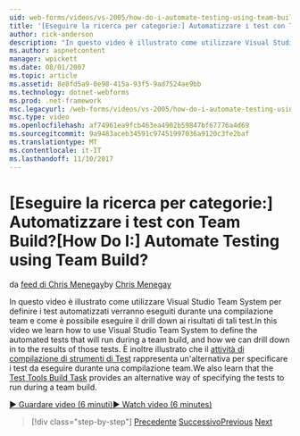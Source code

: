 ```yaml
---
uid: web-forms/videos/vs-2005/how-do-i-automate-testing-using-team-build
title: '[Eseguire la ricerca per categorie:] Automatizzare i test con Team Build? | Microsoft Docs'
author: rick-anderson
description: "In questo video è illustrato come utilizzare Visual Studio Team System per definire i test automatizzati verranno eseguiti durante una compilazione team e come è possibile analizzare verso il basso..."
ms.author: aspnetcontent
manager: wpickett
ms.date: 08/01/2007
ms.topic: article
ms.assetid: 8e8fd5a9-0e98-415a-93f5-9ad7524ae9bb
ms.technology: dotnet-webforms
ms.prod: .net-framework
msc.legacyurl: /web-forms/videos/vs-2005/how-do-i-automate-testing-using-team-build
msc.type: video
ms.openlocfilehash: af74961ea9fcb463ea4902b59847bf67776a4d69
ms.sourcegitcommit: 9a9483aceb34591c97451997036a9120c3fe2baf
ms.translationtype: MT
ms.contentlocale: it-IT
ms.lasthandoff: 11/10/2017
---
```

<a name="how-do-i-automate-testing-using-team-build"></a><span data-ttu-id="6364d-104">[Eseguire la ricerca per categorie:] Automatizzare i test con Team Build?</span><span class="sxs-lookup"><span data-stu-id="6364d-104">[How Do I:] Automate Testing using Team Build?</span></span>
====================
<span data-ttu-id="6364d-105">da [feed di Chris Menegay](https://twitter.com/CMenegay)</span><span class="sxs-lookup"><span data-stu-id="6364d-105">by [Chris Menegay](https://twitter.com/CMenegay)</span></span>

<span data-ttu-id="6364d-106">In questo video è illustrato come utilizzare Visual Studio Team System per definire i test automatizzati verranno eseguiti durante una compilazione team e come è possibile eseguire il drill down ai risultati di tali test.</span><span class="sxs-lookup"><span data-stu-id="6364d-106">In this video we learn how to use Visual Studio Team System to define the automated tests that will run during a team build, and how we can drill down in to the results of those tests.</span></span> <span data-ttu-id="6364d-107">È inoltre illustrato che il [attività di compilazione di strumenti di Test](https://msdn.microsoft.com/en-us/vstudio/aa718351.aspx#bttt) rappresenta un'alternativa per specificare i test da eseguire durante una compilazione team.</span><span class="sxs-lookup"><span data-stu-id="6364d-107">We also learn that the [Test Tools Build Task](https://msdn.microsoft.com/en-us/vstudio/aa718351.aspx#bttt) provides an alternative way of specifying the tests to run during a team build.</span></span>

[<span data-ttu-id="6364d-108">&#9654; Guardare video (6 minuti)</span><span class="sxs-lookup"><span data-stu-id="6364d-108">&#9654; Watch video (6 minutes)</span></span>](https://channel9.msdn.com/Blogs/ASP-NET-Site-Videos/how-do-i-automate-testing-using-team-build)

>[!div class="step-by-step"]
<span data-ttu-id="6364d-109">[Precedente](how-do-i-implement-continuous-integration-with-team-foundation.md)
[Successivo](how-do-i-deploy-a-web-application-during-a-team-build.md)</span><span class="sxs-lookup"><span data-stu-id="6364d-109">[Previous](how-do-i-implement-continuous-integration-with-team-foundation.md)
[Next](how-do-i-deploy-a-web-application-during-a-team-build.md)</span></span>
